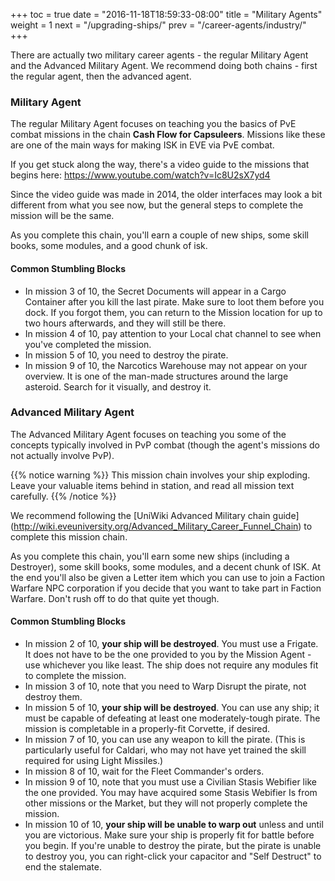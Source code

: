 +++
toc = true
date = "2016-11-18T18:59:33-08:00"
title = "Military Agents"
weight = 1
next = "/upgrading-ships/"
prev = "/career-agents/industry/"
+++

There are actually two military career agents - the regular Military Agent and the Advanced Military Agent.
We recommend doing both chains - first the regular agent, then the advanced agent.

### Military Agent

The regular Military Agent focuses on teaching you the basics of PvE combat missions
in the chain **Cash Flow for Capsuleers**. Missions like these are one of the main
ways for making ISK in EVE via PvE combat.

If you get stuck along the way, there's a video guide to the missions that begins here:
https://www.youtube.com/watch?v=Ic8U2sX7yd4

Since the video guide was made in 2014, the older interfaces may look a bit different
from what you see now, but the general steps to complete the mission will be the same.

As you complete this chain, you'll earn a couple of new ships, some skill books, some
modules, and a good chunk of isk.

#### Common Stumbling Blocks

 * In mission 3 of 10, the Secret Documents will appear in a Cargo Container after you 
   kill the last pirate.  Make sure to loot them before you dock.  If you forgot them,
   you can return to the Mission location for up to two hours afterwards, and they will still be there.
 * In mission 4 of 10, pay attention to your Local chat channel to see when you've completed the mission.
 * In mission 5 of 10, you need to destroy the pirate.
 * In mission 9 of 10, the Narcotics Warehouse may not appear on your overview.
   It is one of the man-made structures around the large asteroid.
   Search for it visually, and destroy it.

### Advanced Military Agent

The Advanced Military Agent focuses on teaching you some of the concepts typically
involved in PvP combat (though the agent's missions do not actually involve PvP).

{{% notice warning %}}
This mission chain involves your ship exploding. Leave your valuable items behind in station,
and read all mission text carefully.
{{% /notice %}}

We recommend following the [UniWiki Advanced Military chain guide]
(http://wiki.eveuniversity.org/Advanced_Military_Career_Funnel_Chain) to complete
this mission chain.

As you complete this chain, you'll earn some new ships (including a Destroyer),
some skill books, some modules, and a decent chunk of ISK. At the end you'll also
be given a Letter item which you can use to join a Faction Warfare NPC corporation
if you decide that you want to take part in Faction Warfare. Don't rush off to do
that quite yet though.

#### Common Stumbling Blocks

 * In mission 2 of 10, **your ship will be destroyed**.  You must use a Frigate.
   It does not have to be the one provided to you by the Mission Agent - use whichever you like least.
   The ship does not require any modules fit to complete the mission.
 * In mission 3 of 10, note that you need to Warp Disrupt the pirate, not destroy them.
 * In mission 5 of 10, **your ship will be destroyed**.  You can use any ship;
   it must be capable of defeating at least one moderately-tough pirate.
   The mission is completable in a properly-fit Corvette, if desired.
 * In mission 7 of 10, you can use any weapon to kill the pirate. (This is particularly useful for Caldari, who may not have yet trained the skill required for using Light Missiles.)
 * In mission 8 of 10, wait for the Fleet Commander's orders.
 * In mission 9 of 10, note that you must use a Civilian Stasis Webifier like the one provided.
   You may have acquired some Stasis Webifier Is from other missions or the Market,
   but they will not properly complete the mission.
 * In mission 10 of 10, **your ship will be unable to warp out** unless and until you are victorious.
   Make sure your ship is properly fit for battle before you begin.
   If you're unable to destroy the pirate, but the pirate is unable to destroy you, 
   you can right-click your capacitor and "Self Destruct" to end the stalemate.
